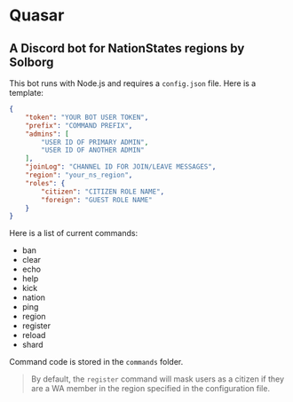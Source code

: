 # Quasar

## A Discord bot for NationStates regions by Solborg

This bot runs with Node.js and requires a `config.json` file. Here is a template:

```json
{
	"token": "YOUR BOT USER TOKEN",
	"prefix": "COMMAND PREFIX",
	"admins": [
		"USER ID OF PRIMARY ADMIN",
		"USER ID OF ANOTHER ADMIN"
	],
	"joinLog": "CHANNEL ID FOR JOIN/LEAVE MESSAGES",
	"region": "your_ns_region",
	"roles": {
		"citizen": "CITIZEN ROLE NAME",
		"foreign": "GUEST ROLE NAME"
	}
}
```

Here is a list of current commands:

* ban
* clear
* echo
* help
* kick
* nation
* ping
* region
* register
* reload
* shard

Command code is stored in the `commands` folder.

> By default, the `register` command will mask users as a citizen if they are a WA member in the region specified in the configuration file.